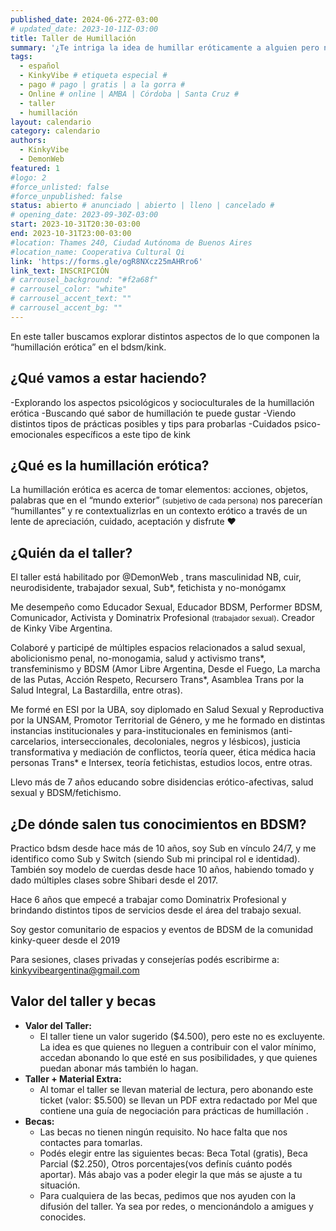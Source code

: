 ```yaml
---
published_date: 2024-06-27Z-03:00
# updated_date: 2023-10-11Z-03:00
title: Taller de Humillación
summary: '¿Te intriga la idea de humillar eróticamente a alguien pero no sabés cómo? Este taller es para todes quienes se interesen en humillar y ser humillades'
tags:
  - español
  - KinkyVibe # etiqueta especial #
  - pago # pago | gratis | a la gorra #
  - Online # online | AMBA | Córdoba | Santa Cruz #
  - taller
  - humillación
layout: calendario
category: calendario
authors:
  - KinkyVibe
  - DemonWeb
featured: 1
#logo: 2
#force_unlisted: false
#force_unpublished: false
status: abierto # anunciado | abierto | lleno | cancelado #
# opening_date: 2023-09-30Z-03:00
start: 2023-10-31T20:30-03:00
end: 2023-10-31T23:00-03:00
#location: Thames 240, Ciudad Autónoma de Buenos Aires
#location_name: Cooperativa Cultural Qi
link: 'https://forms.gle/ogR8NXcz25mAHRro6'
link_text: INSCRIPCIÓN
# carrousel_background: "#f2a68f"
# carrousel_color: "white"
# carrousel_accent_text: ""
# carrousel_accent_bg: ""
---
```


En este taller buscamos explorar distintos aspectos de lo que componen la “humillación erótica” en el bdsm/kink.

## ¿Qué vamos a estar haciendo?

-Explorando los aspectos psicológicos y socioculturales de la humillación erótica
-Buscando qué sabor de humillación te puede gustar
-Viendo distintos tipos de prácticas posibles y tips para probarlas
-Cuidados psico-emocionales específicos a este tipo de kink

## ¿Qué es la humillación erótica?

La humillación erótica es acerca de tomar elementos: acciones, objetos, palabras que en el “mundo exterior” <small>(subjetivo de cada persona)</small> nos parecerían “humillantes” y re contextualizrlas en un contexto erótico a través de un lente de apreciación, cuidado, aceptación y disfrute ♥️

## ¿Quién da el taller?

El taller está habilitado por @DemonWeb , trans masculinidad NB, cuir, neurodisidente, trabajador sexual, Sub\*, fetichista y no-monógamx

Me desempeño como Educador Sexual, Educador BDSM, Performer BDSM, Comunicador, Activista y Dominatrix Profesional <small>(trabajador sexual)</small>.
Creador de Kinky Vibe Argentina.

Colaboré y participé de múltiples espacios relacionados a salud sexual, abolicionismo penal, no-monogamia, salud y activismo trans\*, transfeminismo y BDSM (Amor Libre Argentina, Desde el Fuego, La marcha de las Putas, Acción Respeto, Recursero Trans\*, Asamblea Trans por la Salud Integral, La Bastardilla, entre otras).

Me formé en ESI por la UBA, soy diplomado en Salud Sexual y Reproductiva por la UNSAM, Promotor Territorial de Género, y me he formado en distintas instancias institucionales y para-institucionales en feminismos (anti-carcelarios, interseccionales, decoloniales, negros y lésbicos), justicia transformativa y mediación de conflictos, teoría queer, ética médica hacia personas Trans\* e Intersex, teoría fetichistas, estudios locos, entre otras.

Llevo más de 7 años educando sobre disidencias erótico-afectivas, salud sexual y BDSM/fetichismo.

## ¿De dónde salen tus conocimientos en BDSM?

Practico bdsm desde hace más de 10 años, soy Sub en vínculo 24/7, y me identifico como Sub y Switch (siendo Sub mi principal rol e identidad). También soy modelo de cuerdas desde hace 10 años, habiendo tomado y dado múltiples clases sobre Shibari desde el 2017.

Hace 6 años que empecé a trabajar como Dominatrix Profesional y brindando distintos tipos de servicios desde el área del trabajo sexual.

Soy gestor comunitario de espacios y eventos de BDSM de la comunidad kinky-queer desde el 2019

Para sesiones, clases privadas y consejerías podés escribirme a: kinkyvibeargentina@gmail.com

## Valor del taller y becas

- **Valor del Taller:**
  - El taller tiene un valor sugerido ($4.500), pero este no es excluyente. La idea es que quienes no lleguen a contribuir con el valor mínimo, accedan abonando lo que esté en sus posibilidades, y que quienes puedan abonar más también lo hagan.
- **Taller + Material Extra:**
  - Al tomar el taller se llevan material de lectura, pero abonando este ticket (valor: $5.500) se llevan un PDF extra redactado por Mel que contiene una guía de negociación para prácticas de humillación .
- **Becas:**
  - Las becas no tienen ningún requisito. No hace falta que nos contactes para tomarlas.
  - Podés elegir entre las siguientes becas: Beca Total (gratis), Beca Parcial ($2.250), Otros porcentajes(vos definís cuánto podés aportar). Más abajo vas a poder elegir la que más se ajuste a tu situación.
  - Para cualquiera de las becas, pedimos que nos ayuden con la difusión del taller. Ya sea por redes, o mencionándolo a amigues y conocides.
